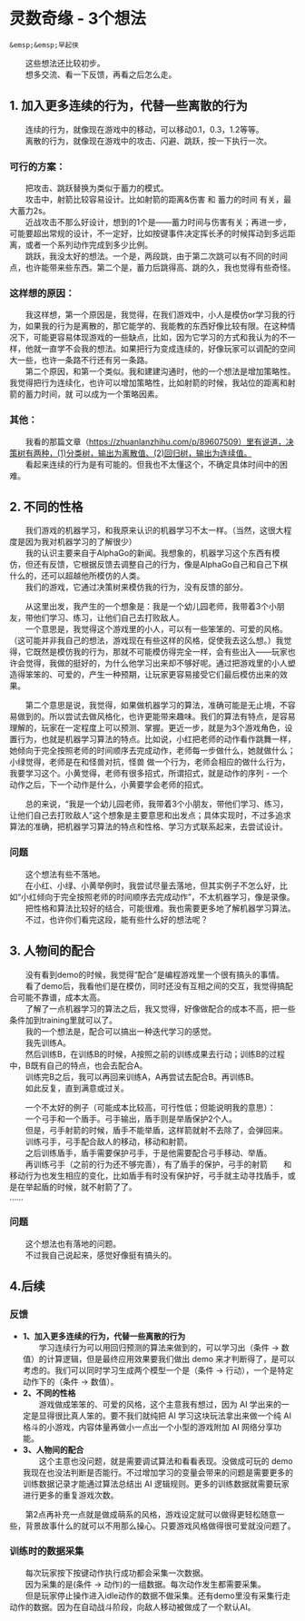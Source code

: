 # 灵数奇缘 - 3个想法

```{admonition} 作者
&emsp;&emsp;早起侠
```

&emsp;&emsp;这些想法还⽐较初步。  
&emsp;&emsp;想多交流、看⼀下反馈，再看之后怎么⾛。

## 1. 加⼊更多连续的⾏为，代替⼀些离散的⾏为

&emsp;&emsp;连续的⾏为，就像现在游戏中的移动，可以移动0.1，0.3，1.2等等。  
&emsp;&emsp;离散的⾏为，就像现在游戏中的攻击、闪避、跳跃，按⼀下执⾏⼀次。

### 可⾏的⽅案：

&emsp;&emsp;把攻击、跳跃替换为类似于蓄⼒的模式。  
&emsp;&emsp;攻击中，射箭⽐较容易设计。⽐如射箭的距离&伤害 和 蓄⼒的时间 有关，最⼤蓄⼒2s。  
&emsp;&emsp;近战攻击不那么好设计，想到的1个是——蓄⼒时间与伤害有关；再进⼀步，可能要超出常规的设计，不⼀定好，⽐如按键事件决定挥⻓⽭的时候挥动到多远距离，或者⼀个系列动作完成到多少⽐例。  
&emsp;&emsp;跳跃，我没太好的想法。⼀个是，两段跳，由于第⼆次跳可以有不同的时间点，也许能带来些东西。第⼆个是，蓄⼒后跳得⾼、跳的久，我也觉得有些奇怪。

### 这样想的原因：

&emsp;&emsp;我这样想，第⼀个原因是，我觉得，在我们游戏中，⼩⼈是模仿or学习我的⾏为，如果我的⾏为是离散的，那它能学的、我能教的东西好像⽐较有限。在这种情况下，可能更容易体现游戏的⼀些缺点，⽐如，因为它学习的⽅式和我认为的不⼀样，他就⼀直学不会我的想法。如果把⾏为变成连续的，好像玩家可以调配的空间⼤⼀些，也许⼀条路不⾏还有另⼀条路。  
&emsp;&emsp;第⼆个原因，和第⼀个类似。我和建建沟通时，他的⼀个想法是增加策略性。我觉得把⾏为连续化，也许可以增加策略性，⽐如射箭的时候，我站位的距离和射箭的蓄⼒时间，就 可以成为⼀个策略因素。

### 其他：

&emsp;&emsp;我看的那篇⽂章（https://zhuanlanzhihu.com/p/89607509）⾥有说道，决策树有两种，(1)分类树，输出为离散值、(2)回归树，输出为连续值。  
&emsp;&emsp;看起来连续的⾏为是有可能的。但我也不太懂这个，不确定具体时间中的困难。

## 2. 不同的性格

&emsp;&emsp;我们游戏的机器学习，和我原来认识的机器学习不太⼀样。（当然，这很⼤程度是因为我对机器学习的了解很少）  
&emsp;&emsp;我的认识主要来⾃于AlphaGo的新闻。我想象的，机器学习这个东西有模仿，但还有反馈，它根据反馈去调整⾃⼰的⾏为，像是AlphaGo⾃⼰和⾃⼰下棋什么的，还可以超越他所模仿的⼈类。  
&emsp;&emsp;我们的游戏，它通过决策树来模仿我的⾏为，没有反馈的部分。

&emsp;&emsp;从这⾥出发，我产⽣的⼀个想象是：我是⼀个幼⼉园⽼师，我带着3个⼩朋友，带他们学习、练习，让他们⾃⼰去打败敌⼈。  
&emsp;&emsp;⼀个意思是，我觉得这个游戏⾥的⼩⼈，可以有⼀些笨笨的、可爱的⻛格。（这可能并⾮我⾃⼰的想法，游戏现在有些这样的⻛格，促使我去这么想。）我觉得，它既然是模仿我的⾏为，那就不可能模仿得完全⼀样，会有些出⼊——玩家也许会觉得，我做的挺好的，为什么他学习出来却不够好呢。通过把游戏⾥的⼩⼈塑造得笨笨的、可爱的，产⽣⼀种预期，让玩家更容易接受它们最后模仿出来的效果。 

&emsp;&emsp;第⼆个意思是说，我觉得，如果做机器学习的算法，准确可能是⽆⽌境，不容易做到的。所以尝试去做⻛格化，也许更能带来趣味。我们的算法有特点，是容易理解的，玩家在⼀定程度上可以预测、掌握。更近⼀步，就是为3个游戏⻆⾊，设置⾏为，也就是机器学习算法的特点。⽐如说，⼩红把⽼师的动作看作跳舞⼀样，她倾向于完全按照⽼师的时间顺序去完成动作，⽼师每⼀步做什么，她就做什么；⼩绿觉得，⽼师是在和怪兽对抗，怪兽 做⼀个⾏为，⽼师会相应的做什么⾏为，我要学习这个。⼩⻩觉得，⽼师有很多招式，所谓招式，就是动作的序列 - ⼀个动作之后，下⼀个动作是什么，⼩⻩要学会⽼师的招式。

&emsp;&emsp;总的来说，“我是⼀个幼⼉园⽼师，我带着3个⼩朋友，带他们学习、练习，让他们⾃⼰去打败敌⼈”这个想象是主要意思和出发点；具体实现时，不过多追求算法的准确，把机器学习算法的特点和性格、学习⽅式联系起来，去尝试设计。

### 问题

&emsp;&emsp;这个想法有些不落地。  
&emsp;&emsp;在⼩红、⼩绿、⼩⻩举例时，我尝试尽量去落地，但其实例⼦不怎么好，⽐如“⼩红倾向于完全按照⽼师的时间顺序去完成动作”，不太机器学习，像是录像。  
&emsp;&emsp;把性格和算法⽐较好的结合，可能很难。我也需要更多地了解机器学习算法。  
&emsp;&emsp;不过，也许你们看完这段，能有些什么好的想法呢？

## 3. ⼈物间的配合

&emsp;&emsp;没有看到demo的时候，我觉得“配合”是编程游戏⾥⼀个很有搞头的事情。  
&emsp;&emsp;看了demo后，我看他们是在模仿，同时还没有互相之间的交互，我觉得搞配合可能不靠谱，成本太⾼。  
&emsp;&emsp;了解了⼀点机器学习的算法之后，我⼜觉得，好像做配合的成本不⾼，把⼀些条件加到training⾥就可以了。  
&emsp;&emsp;我的⼀个想法是，配合可以搞出⼀种迭代学习的感觉。  
&emsp;&emsp;我先训练A。  
&emsp;&emsp;然后训练B，在训练B的时候，A按照之前的训练成果去⾏动；训练B的过程中，B既有⾃⼰的特点，也会去配合A。  
&emsp;&emsp;训练完B之后，我可以再回来训练A，A再尝试去配合B。再训练B。  
&emsp;&emsp;如此反复，直到满意或过关。

&emsp;&emsp;⼀个不太好的例⼦（可能成本⽐较⾼，可⾏性低；但能说明我的意思）：  
&emsp;&emsp;⼀个⼸⼿和⼀个盾⼿。⼸⼿输出，盾⼿则是举盾保护2个⼈。  
&emsp;&emsp;但是，⼸⼿射箭的时候，盾⼿不能举盾，这样箭就射不去除了，会弹回来。  
&emsp;&emsp;训练⼸⼿，⼸⼿配合敌⼈的移动，移动和射箭。  
&emsp;&emsp;之后训练盾⼿，盾⼿需要保护⼸⼿，于是他需要配合⼸⼿移动、举盾。  
&emsp;&emsp;再训练⼸⼿（之前的⾏为还不够完善），有了盾⼿的保护，⼸⼿的射箭&emsp;&emsp;和移动⾏为也发⽣相应的变化，⽐如盾⼿有时没有保护好，⼸⼿就主动寻找盾⼿，或是在举起盾的时候，就不射箭了了。  
……

### 问题

&emsp;&emsp;这个想法也有落地的问题。  
&emsp;&emsp;不过我⾃⼰说起来，感觉好像挺有搞头的。

## 4.后续

### 反馈

* **1、加⼊更多连续的⾏为，代替⼀些离散的⾏为**  
&emsp;&emsp;学习连续⾏为可以⽤回归预测的算法来做到的，可以学习出（条件 → 数值）的计算逻辑，但是最终应⽤效果要我们做出 demo 来才判断得了，是可以考虑的。我们可以同时学习⽣成两个模型⼀个是（条件 → ⾏动），⼀个是特定动作下的（条件 → 数值）。
* **2、不同的性格**  
&emsp;&emsp;游戏做成笨笨的、可爱的⻛格，这个主意我有想过，因为 AI 学出来的⼀定是显得很⽐真⼈笨的。要不我们就纯把 AI 学习这块玩法拿出来做⼀个纯 AI 格⽃的⼩游戏，内容体量再做⼩⼀点出⼀个⼩型的游戏附加 AI ⽹络分享功能。
* **3、⼈物间的配合**  
&emsp;&emsp;这个主意也没问题，就是需要调试算法和看看表现。没做成可玩的 demo 我现在也没法判断是否能⾏。不过增加学习的变量会带来的问题是需要更多的训练数据记录才能通过算法总结出 AI 逻辑规则。更多的训练数据就需要玩家进⾏更多的重复游戏次数。

&emsp;&emsp;第2点再补充⼀点就是做成萌系的⻛格，游戏设定就可以做得更轻松随意⼀些，背景故事什么的就可以不⽤那么操⼼。只要游戏⻛格做得很可爱就没问题了。

### 训练时的数据采集

&emsp;&emsp;每次玩家按下按键动作执⾏成功都会采集⼀次数据。  
&emsp;&emsp;因为采集的是(条件 → 动作)的⼀组数据。每次动作发⽣都需要采集。  
&emsp;&emsp;但是玩家停⽌操作进⼊idle动作的数据不做采集。还有demo⾥没有采集⾏⾛动作的数据。因为在⾃动战⽃阶段，向敌⼈移动被做成了⼀个默认AI。

